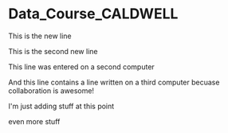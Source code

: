 # Data_Course_CALDWELL


This is the new line

This is the second new line

This line was entered on a second computer

And this line contains a line written on a third computer becuase collaboration is awesome!

I'm just adding stuff at this point

even more stuff
